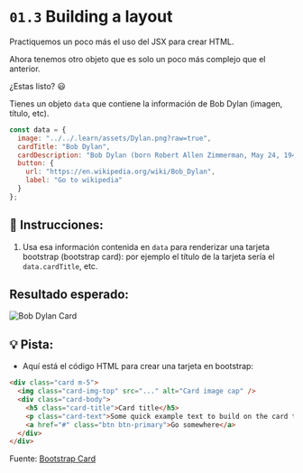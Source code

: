 # `01.3` Building a layout

Practiquemos un poco más el uso del JSX para crear HTML.

Ahora tenemos otro objeto que es solo un poco más complejo que el anterior.
 
 ¿Estas listo? 😃

Tienes un objeto `data` que contiene la información de Bob Dylan (imagen, título, etc).

```js
const data = {
  image: "../../.learn/assets/Dylan.png?raw=true",
  cardTitle: "Bob Dylan",
  cardDescription: "Bob Dylan (born Robert Allen Zimmerman, May 24, 1941) is an American singer/songwriter, author, and artist who has been an influential figure in popular music and culture for more than five decades.",
  button: {
    url: "https://en.wikipedia.org/wiki/Bob_Dylan",
    label: "Go to wikipedia"
  }
};
```

  ## 📝 Instrucciones:

1. Usa esa información contenida en `data` para renderizar una tarjeta bootstrap (bootstrap card): por ejemplo el título de la tarjeta sería el `data.cardTitle`, etc.

  ## Resultado esperado:
  
  ![Bob Dylan Card](../../.learn/assets/1.4-1.png?raw=true)

  ## 💡 Pista:

+ Aquí está el código HTML para crear una tarjeta en bootstrap:

```html
<div class="card m-5">
  <img class="card-img-top" src="..." alt="Card image cap" />
  <div class="card-body">
    <h5 class="card-title">Card title</h5>    
    <p class="card-text">Some quick example text to build on the card title and make up the bulk of the cards content.</p>
    <a href="#" class="btn btn-primary">Go somewhere</a>
  </div>
</div>
```

Fuente: [Bootstrap Card](https://getbootstrap.com/docs/4.0/components/card/#example)

